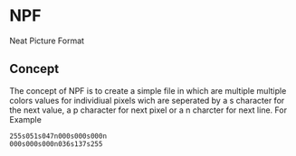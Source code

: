 # NPF
Neat Picture Format
## Concept
The concept of NPF is to create a simple file in which are multiple multiple colors values for individiual pixels wich are seperated by a s character for the next value, a p character for next pixel or a n charcter for next line. For Example
```Concept
255s051s047n000s000s000n
000s000s000n036s137s255
```
